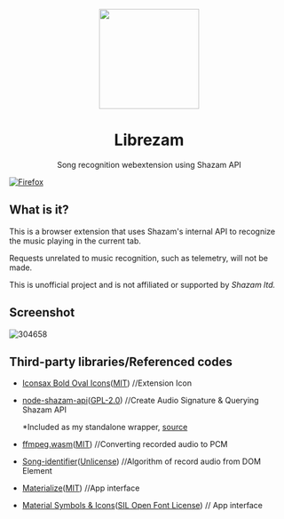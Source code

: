 <p align="center">
  <img width="180" src="https://github.com/user-attachments/assets/6d7161dd-8e40-4f5f-9163-9ba34492655b">
  <h1 align="center">Librezam</h1>
  <div align="center">Song recognition webextension using Shazam API</div>
</p>

[![Firefox](https://extensionworkshop.com/assets/img/documentation/publish/get-the-addon-178x60px.dad84b42.png)](https://addons.mozilla.org/firefox/addon/librezam/)

## What is it?
This is a browser extension that uses Shazam's internal API to recognize the music playing in the current tab.

Requests unrelated to music recognition, such as telemetry, will not be made.

This is unofficial project and is not affiliated or supported by *Shazam ltd.*

## Screenshot
![304658](https://github.com/user-attachments/assets/bf07a292-4f6e-4d16-91ad-dd07801825bd)


## Third-party libraries/Referenced codes
* [Iconsax Bold Oval Icons](https://www.svgrepo.com/svg/495541/music-square-search)([MIT](https://www.svgrepo.com/page/licensing/#MIT)) //Extension Icon
* [node-shazam-api](https://github.com/asivery/node-shazam-api)([GPL-2.0](https://github.com/asivery/node-shazam-api/blob/master/LICENSE)) //Create Audio Signature & Querying Shazam API

  \*Included as my standalone wrapper, [source](https://github.com/FoxRefire/node-shazam-api-standaloneWrapper)
* [ffmpeg.wasm](https://github.com/ffmpegwasm/ffmpeg.wasm)([MIT](https://github.com/ffmpegwasm/ffmpeg.wasm/blob/main/LICENSE)) //Converting recorded audio to PCM
* [Song-identifier](https://gitlab.com/losnappas/Song-identifier/-/blob/master/songid-react/src/record.js?ref_type=heads)([Unlicense](https://gitlab.com/losnappas/Song-identifier/-/blob/master/LICENSE?ref_type=heads)) //Algorithm of record audio from DOM Element
* [Materialize](https://github.com/materializecss/materialize)([MIT](https://github.com/materializecss/materialize/blob/main/LICENSE)) //App interface
* [Material Symbols & Icons](https://fonts.google.com/icons)([SIL Open Font License](https://openfontlicense.org/)) // App interface
